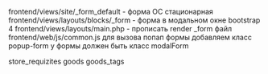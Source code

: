 frontend/views/site/_form_default - форма ОС стационарная
frontend/views/layouts/blocks/_form - форма в модальном окне bootstrap 4
frontend/views/layouts/main.php - прописать render _form
файл frontend/web/js/common.js
для вызова попап формы добавляем класс popup-form
у формы должен быть класс modalForm



store_requizites
goods
goods_tags

